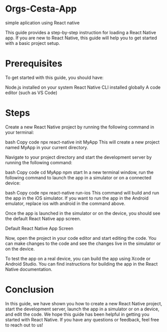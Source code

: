 # Orgs-Cesta-App
simple aplication using React native

This guide provides a step-by-step instruction for loading a React Native app. If you are new to React Native, this guide will help you to get started with a basic project setup.

# Prerequisites
To get started with this guide, you should have:

Node.js installed on your system
React Native CLI installed globally
A code editor (such as VS Code)

# Steps
Create a new React Native project by running the following command in your terminal:

bash
Copy code
npx react-native init MyApp
This will create a new project named MyApp in your current directory.

Navigate to your project directory and start the development server by running the following command:

bash
Copy code
cd MyApp
npm start
In a new terminal window, run the following command to launch the app in a simulator or on a connected device:

bash
Copy code
npx react-native run-ios
This command will build and run the app in the iOS simulator. If you want to run the app in the Android emulator, replace ios with android in the command above.

Once the app is launched in the simulator or on the device, you should see the default React Native app screen.

Default React Native App Screen

Now, open the project in your code editor and start editing the code. You can make changes to the code and see the changes live in the simulator or on the device.

To test the app on a real device, you can build the app using Xcode or Android Studio. You can find instructions for building the app in the React Native documentation.

# Conclusion
In this guide, we have shown you how to create a new React Native project, start the development server, launch the app in a simulator or on a device, and edit the code. We hope this guide has been helpful in getting you started with React Native. If you have any questions or feedback, feel free to reach out to us!
